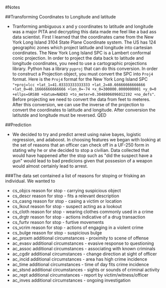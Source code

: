 #Notes

##Transforming Coordinates to Longitude and latitude

- Tranforming ambiguous x and y coordinates to latitude and longitude was a major PITA and decrypting this data made me feel like a bad ass data scientist. First I learned that the coordinates came from the New York Long Island 3104 State Plane Coordinate system. The US has 124 geographic zones which project latitude and longitude into cartesian coordinates. The New York Long Island SPC is a Lambert conformal conic projection. In order to project the data back to latitude and longitude coordinates, you need to use a cartographic projections library. Python has a library `pyproj` that can do this conversion. In order to construct a Projection object, you must convert the SPC into `Proj4` format. Here is the `Proj4` format for the New York Long Island SPC `"+proj=lcc +lat_1=41.03333333333333 +lat_2=40.66666666666666 +lat_0=40.16666666666666 +lon_0=-74 +x_0=300000.0000000001 +y_0=0 +ellps=GRS80 +datum=NAD83 +to_meter=0.3048006096012192 +no_defs"`. Before projecting we need to convert the data from feet to meteres. After this conversion, we can use the inverse of the projection to convert the coordinates to latitude and longitude. After conversion the latitutde and longitude must be reversed. QED

##Prediction

- We decided to try and predict arrest using naive bayes, logistic regression, and adaboost. In choosing features we began with looking at the set of reasons that an officer can check off in a UF-250 form in stating why he or she decided to stop a civilian. Data collected that would have happened after the stop such as "did the suspect have a gun" would lead to bad predicions given that possesion of a weapon would almost certainly lead to arrest.  


###The data set contained a list of reasons for stoping or frisking an individual. We wanted to 
- cs_objcs reason for stop - carrying suspicious object
- cs_descr reason for stop - fits a relevant description
- cs_casng reason for stop - casing a victim or location
- cs_lkout reason for stop - suspect acting as a lookout
- cs_cloth reason for stop - wearing clothes commonly used in a crime
- cs_drgtr reason for stop - actions indicative of a drug transaction
- cs_furtv reason for stop - furtive movements
- cs_vcrim reason for stop - actions of engaging in a violent crime
- cs_bulge reason for stop - suspicious bulge
- ac_proxm additional circumstances - proximity to scene of offense
- ac_evasv additional circumstances - evasive response to questioning
- ac_assoc additional circumstances - associating with known criminals
- ac_cgdir additional circumstances - change direction at sight of officer
- ac_incid additional circumstances - area has high crime incidence
- ac_time additional circumstances - time of day fits crime incidence
- ac_stsnd additional circumstances - sights or sounds of criminal activity
- ac_rept additional circumstances - report by victim/witness/officer
- ac_inves additional circumstances - ongoing investigation
